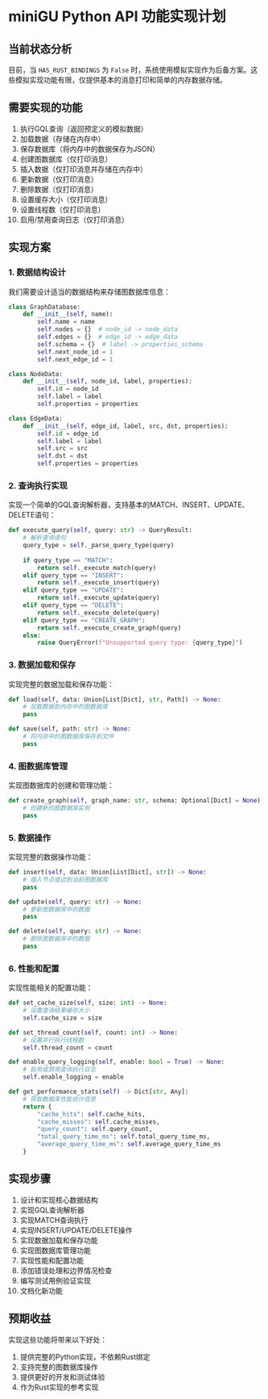 # miniGU Python API 功能实现计划

## 当前状态分析

目前，当 `HAS_RUST_BINDINGS` 为 `False` 时，系统使用模拟实现作为后备方案。这些模拟实现功能有限，仅提供基本的消息打印和简单的内存数据存储。

## 需要实现的功能

1. 执行GQL查询（返回预定义的模拟数据）
2. 加载数据（存储在内存中）
3. 保存数据库（将内存中的数据保存为JSON）
4. 创建图数据库（仅打印消息）
5. 插入数据（仅打印消息并存储在内存中）
6. 更新数据（仅打印消息）
7. 删除数据（仅打印消息）
8. 设置缓存大小（仅打印消息）
9. 设置线程数（仅打印消息）
10. 启用/禁用查询日志（仅打印消息）

## 实现方案

### 1. 数据结构设计

我们需要设计适当的数据结构来存储图数据库信息：

```python
class GraphDatabase:
    def __init__(self, name):
        self.name = name
        self.nodes = {}  # node_id -> node_data
        self.edges = {}  # edge_id -> edge_data
        self.schema = {}  # label -> properties_schema
        self.next_node_id = 1
        self.next_edge_id = 1

class NodeData:
    def __init__(self, node_id, label, properties):
        self.id = node_id
        self.label = label
        self.properties = properties

class EdgeData:
    def __init__(self, edge_id, label, src, dst, properties):
        self.id = edge_id
        self.label = label
        self.src = src
        self.dst = dst
        self.properties = properties
```

### 2. 查询执行实现

实现一个简单的GQL查询解析器，支持基本的MATCH、INSERT、UPDATE、DELETE语句：

```python
def execute_query(self, query: str) -> QueryResult:
    # 解析查询语句
    query_type = self._parse_query_type(query)
    
    if query_type == "MATCH":
        return self._execute_match(query)
    elif query_type == "INSERT":
        return self._execute_insert(query)
    elif query_type == "UPDATE":
        return self._execute_update(query)
    elif query_type == "DELETE":
        return self._execute_delete(query)
    elif query_type == "CREATE_GRAPH":
        return self._execute_create_graph(query)
    else:
        raise QueryError(f"Unsupported query type: {query_type}")
```

### 3. 数据加载和保存

实现完整的数据加载和保存功能：

```python
def load(self, data: Union[List[Dict], str, Path]) -> None:
    # 加载数据到内存中的图数据库
    pass

def save(self, path: str) -> None:
    # 将内存中的图数据库保存到文件
    pass
```

### 4. 图数据库管理

实现图数据库的创建和管理功能：

```python
def create_graph(self, graph_name: str, schema: Optional[Dict] = None) -> None:
    # 创建新的图数据库实例
    pass
```

### 5. 数据操作

实现完整的数据操作功能：

```python
def insert(self, data: Union[List[Dict], str]) -> None:
    # 插入节点或边到当前图数据库
    pass

def update(self, query: str) -> None:
    # 更新图数据库中的数据
    pass

def delete(self, query: str) -> None:
    # 删除图数据库中的数据
    pass
```

### 6. 性能和配置

实现性能相关的配置功能：

```python
def set_cache_size(self, size: int) -> None:
    # 设置查询结果缓存大小
    self.cache_size = size

def set_thread_count(self, count: int) -> None:
    # 设置并行执行线程数
    self.thread_count = count

def enable_query_logging(self, enable: bool = True) -> None:
    # 启用或禁用查询执行日志
    self.enable_logging = enable

def get_performance_stats(self) -> Dict[str, Any]:
    # 获取数据库性能统计信息
    return {
        "cache_hits": self.cache_hits,
        "cache_misses": self.cache_misses,
        "query_count": self.query_count,
        "total_query_time_ms": self.total_query_time_ms,
        "average_query_time_ms": self.average_query_time_ms
    }
```

## 实现步骤

1. 设计和实现核心数据结构
2. 实现GQL查询解析器
3. 实现MATCH查询执行
4. 实现INSERT/UPDATE/DELETE操作
5. 实现数据加载和保存功能
6. 实现图数据库管理功能
7. 实现性能和配置功能
8. 添加错误处理和边界情况检查
9. 编写测试用例验证实现
10. 文档化新功能

## 预期收益

实现这些功能将带来以下好处：
1. 提供完整的Python实现，不依赖Rust绑定
2. 支持完整的图数据库操作
3. 提供更好的开发和测试体验
4. 作为Rust实现的参考实现